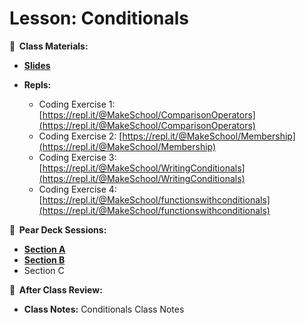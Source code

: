 <!-- .slide: data-background="./Images/header.svg" data-background-repeat="none" data-background-size="40% 40%" data-background-position="center 10%" class="header" -->

# Lesson: Conditionals

<!-- Put a link to the slides so that students can find them -->

**📝 &nbsp;Class Materials:** 
  <!-- Put a link to the slides -->
* [**Slides**](https://docs.google.com/presentation/d/17HQIrW_Zl_BUx9EQdH_Na6WBr0eDSDgJPPF1-PjLIhA/edit?usp=sharing)

* **Repls:**
  * Coding Exercise 1: [https://repl.it/@MakeSchool/ComparisonOperators](https://repl.it/@MakeSchool/ComparisonOperators)
  * Coding Exercise 2: [https://repl.it/@MakeSchool/Membership](https://repl.it/@MakeSchool/Membership)
  * Coding Exercise 3: [https://repl.it/@MakeSchool/WritingConditionals](https://repl.it/@MakeSchool/WritingConditionals)
  * Coding Exercise 4: [https://repl.it/@MakeSchool/functionswithconditionals](https://repl.it/@MakeSchool/functionswithconditionals)

  
**🍐 &nbsp;Pear Deck Sessions:**
 * [**Section A**](https://app.peardeck.com/student/tnpmfeceu)
 * [**Section B**](https://app.peardeck.com/student/thuwklunp)
 * Section C
 
**📖 &nbsp;After Class Review:**
 * **Class Notes:** Conditionals Class Notes

<!-- > -->
